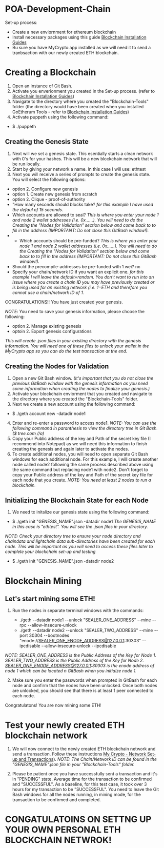 # POA-Development-Chain

Set-up process:
- Create a new enviornment for ethereum blockchain
- Install necessary packages using this guide [Blockchain Installation Guides](https://github.com/camdorazio/POA-Development-Chain/blob/main/blockchain-install-guide.md)
- Bu sure you have MyCrypto app installed as we will need it to send a tranbsaction with our newly created ETH blockchain.

# Creating a Blockchain 
1. Open an instance of Git Bash. 
2. Activate you enverionment you created in the Set-up process. (refer to [Blockchain Installation Guides](https://github.com/camdorazio/POA-Development-Chain/blob/main/blockchain-install-guide.md))
3. Navigate to the directory where you created the "Blockchain-Tools" folder (the directory would have been created when you installed GoEtherum Tools - refer to [Blockchain Installation Guides](https://github.com/camdorazio/POA-Development-Chain/blob/main/blockchain-install-guide.md))
4. Activate puppeth using the following command:
 - $ ./puppeth

## Creating the Genesis State
1. Next will we set a genesis state. This esentially starts a clean network with 0's for your hashes. This will be a new blockchain network that will be run locally.
2. Start by giving your network a name. In this case I will use: ethtest
3. Next you will receive a series of prompts to create the genesis state. You will select the following options:
 - option 2. Configure new genesis
 - option 1. Create new genesis from scratch
 - option 2. Clique - proof-of-authority
 - "How many seconds should blocks take? *for this example I have used the defaul of 15 seconds.*
 - Which accounts are allowed to seal? *This is where you enter your node 1 and node 2 wallet addresses (i.e. 0x......). You will need to do the Creating the "Nodes for Validation" section below and come back to to fill in the address (IMPORTANT: Do not close this GitBash window!).*
 - - Which accounts should be pre-funded? *This is where you enter your node 1 and node 2 wallet addresses (i.e. 0x......). You will need to do the Creating the "Nodes for Validation" section below and come back to to fill in the address (IMPORTANT: Do not close this GitBash window!).*
 - Should the precompile-addresses be pre-funded with 1 wei? no
 - Specify your chain/network ID if you want an explicit one. *for this example I will leave the default=random. You don't want to run into an issue where you create a chain ID you may have previously created or is being used for an existing network (i.e. 1=ETH and therefore you cannot use a chain/network ID of 1.*

CONGRATULATIONS!! You have just created your genesis. 

*NOTE*: You need to save your genesis information, please choose the following:
- option 2. Manage existing genesis 
- optoin 2. Export genesis configurations

*This will create .json files in your existing directory with the genesis information. You will need one of these files to unlock your wallet in the MyCrypto app so you can do the test transaction at the end.*

## Creating the Nodes for Validation
1. Open a new Git Bash window. *(It's important that you do not close the previous GitBash window with the genesis information as you need some information when creating the nodes to finalize your genesis.)*
2. Activate your blockchain enviorment that you created and navigate to the directory where you created the "Blockchain-Tools" folder.
3. Next we create a new account using the following command:
 - $ ./geth account new -datadir node1
4. Enter and re-enter a password to access node1. *NOTE: You can use the following command in paranthesis to view the directory tree in Git Bash. ($ tree.com //a)*
5. Copy your Public address of the key and Path of the secret key file (I recommend into Notepad) as we will need this information to finish creating the genesis and again later to activate the nodes.
6. To create additional nodes, you will need to open separate Git Bash windows for each additional node. For this example, I will create another node called node2 following the same process described above using the same command but replacing node1 with node2. Don't forget to copy your Public address of the key and Path of the secret key file for each node that you create. *NOTE: You need at least 2 nodes to run a blockchain.*

## Initializing the Blockchain State for each Node
1. We need to initalize our genesis state using the following command:
 - $ ./geth init "GENESIS_NAME".json -datadir node1
*The GENESIS_NAME in this case is "ethtest". You will see the .json files in your directory.*

*NOTE: Check your directory tree to ensure your node directory and chaindata and lightchain data sub-directories have been created for each node. This will be important as you will need to access these files later to complete your blockchain set-up and testing.*

 - $ ./geth init "GENESIS_NAME".json -datadir node2

# Blockchain Mining
## Let's start mining some ETH!

1. Run the nodes in separate terminal windows with the commands:

    - ./geth --datadir node1 --unlock "SEALER_ONE_ADDRESS" --mine --rpc --allow-insecure-unlock
    - ./geth --datadir node2 --unlock "SEALER_TWO_ADDRESS" --mine --port 30304 --bootnodes "enode://SEALER_ONE_ENODE_ADDRESS@127.0.0.1:30303" --ipcdisable --allow-insecure-unlock --ipcdisable

  *NOTE: SEALER_ONE_ADDRESS is the Public Address of the Key for Node 1. SEALER_TWO_ADDRESS is the Public Address of the Key for Node 2. SEALER_ONE_ENODE_ADDRESS@127.0.0.1:30303 is the enode address of node 1 which can be located n GitBash when you initialze node 1.*  

2. Make sure you enter the passwords when prompted in GitBash for each node and confirm that the nodes have been unlocked. Once both nodes are unlocked, you should see that there is at least 1 peer connected to each node.

Congratulatons! You are now mining some ETH!

# Test your newly created ETH blockchain network
1. We will now connect to the newly created ETH blockchain network and send a transaction. Follow these instructions [My Crypto - Network Set-up and Transactions](https://github.com/camdorazio/POA-Development-Chain/blob/main/MyCrypto-network.md)).
*NOTE: The Chain/Network ID can be found in the "GENESIS_NAME".json file in your "Blockchain-Tools" folder.*

2. Please be patient once you have successfully sent a transaction and it's in "PENDING" state. Average time for the transaction to be confirmed and "SUCCESSFUL". As a baseline, for this test case, it took over 3 hours for my transaction to be "SUCCESSFUL". You need to leave the Git Bash windows for all the nodes running, in mining mode, for the transaction to be confirmed and completed.

# CONGATULATOINS ON SETTNG UP YOUR OWN PERSONAL ETH BLOCKCHAIN NETWROK!







